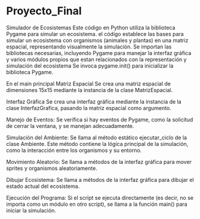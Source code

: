 # Proyecto_Final
Simulador de Ecosistemas
Este código en Python utiliza la biblioteca Pygame para simular un ecosistema.
el código establece las bases para simular un ecosistema con organismos (animales y plantas) en una matriz espacial, representando visualmente la simulación.
Se importan las bibliotecas necesarias, incluyendo Pygame para manejar la interfaz gráfica y varios módulos propios que estan relacionados con la representación y simulación del ecosistema
Se invoca pygame.init() para inicializar la biblioteca Pygame.

En el main principal
Matriz Espacial 
Se crea una matriz espacial de dimensiones 15x15 mediante la instancia de la clase MatrizEspacial.

Interfaz Gráfica
Se crea una interfaz gráfica mediante la instancia de la clase InterfazGrafica, pasando la matriz espacial como argumento.

Manejo de Eventos: 
Se verifica si hay eventos de Pygame, como la solicitud de cerrar la ventana, y se manejan adecuadamente.

Simulación del Ambiente: 
Se llama al método estático ejecutar_ciclo de la clase Ambiente. Este método contiene la lógica principal de la simulación, como la interacción entre los organismos y su entorno.

Movimiento Aleatorio: 
Se llama a métodos de la interfaz gráfica para mover sprites y organismos aleatoriamente.

Dibujar Ecosistema: 
Se llama a métodos de la interfaz gráfica para dibujar el estado actual del ecosistema.

Ejecución del Programa: Si el script se ejecuta directamente (es decir, no se importa como un módulo en otro script), se llama a la función main() para iniciar la simulación.


